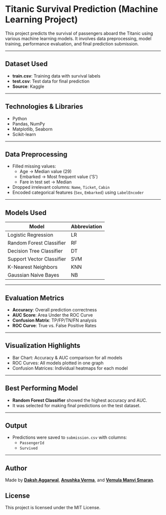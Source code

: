 # Titanic Survival Prediction (Machine Learning Project)

This project predicts the survival of passengers aboard the Titanic using various machine learning models. It involves data preprocessing, model training, performance evaluation, and final prediction submission.

---

## Dataset Used

- **train.csv**: Training data with survival labels  
- **test.csv**: Test data for final prediction  
- **Source**: Kaggle

---

## Technologies & Libraries

- Python  
- Pandas, NumPy  
- Matplotlib, Seaborn  
- Scikit-learn

---

## Data Preprocessing

- Filled missing values:
  - Age → Median value (29)
  - Embarked → Most frequent value ('S')
  - Fare in test set → Median
- Dropped irrelevant columns: `Name`, `Ticket`, `Cabin`
- Encoded categorical features (`Sex`, `Embarked`) using `LabelEncoder`

---

## Models Used

| Model                      | Abbreviation |
|----------------------------|--------------|
| Logistic Regression        | LR           |
| Random Forest Classifier   | RF           |
| Decision Tree Classifier   | DT           |
| Support Vector Classifier  | SVM          |
| K-Nearest Neighbors        | KNN          |
| Gaussian Naive Bayes       | NB           |

---

## Evaluation Metrics

- **Accuracy**: Overall prediction correctness  
- **AUC Score**: Area Under the ROC Curve  
- **Confusion Matrix**: TP/FP/TN/FN analysis  
- **ROC Curve**: True vs. False Positive Rates

---

## Visualization Highlights

- Bar Chart: Accuracy & AUC comparison for all models  
- ROC Curves: All models plotted in one graph  
- Confusion Matrices: Individual heatmaps for each model

---

## Best Performing Model

- **Random Forest Classifier** showed the highest accuracy and AUC.  
- It was selected for making final predictions on the test dataset.

---

## Output

- Predictions were saved to `submission.csv` with columns:
  - `PassengerId`
  - `Survived`

---



##  Author

Made by [**Daksh Aggarwal**](https://github.com/Daksh-Aggarwal), [**Anushka Verma**](https://github.com/anushka-verma-CODES), and [**Vemula Manvi Smaran**](https://github.com/manvi-smaran).

##  License

This project is licensed under the MIT License.
